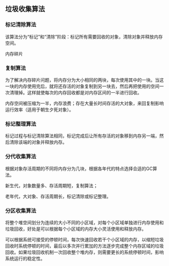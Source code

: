 ## 垃圾收集算法

### 标记清除算法

该算法分为“标记”和“清除”阶段：标记所有需要回收的对象，清除对象并释放内存空间。

内存碎片



### 复制算法

为了解决内存碎片问题，将内存分为大小相同的两块，每次使用其中的一块。当这一块的内存使用完后，就将还存活的对象复制到另一块去，然后再把使用的空间一次清理掉。这样就使每次的内存回收都是对内存区间的一半进行回收。

内存空间被压缩为一半，内存浪费；存在大量长时间存活的大对象，来回复制影响运行效率（适用于朝生夕死对象）。



### 标记整理算法

标记过程与标记清除算法相同，标记完成后让所有存活的对象移到内存另一端，然后清除该端的对象并释放内存。



### 分代收集算法

根据对象存活周期的不同将内存分为几块，根据各年代的特点选择合适的GC算法。

新生代，对象数量多、存活周期短，复制算法；

老年代，大对象、存活周期长，标记清除或标记整理。



### 分区收集算法

将整个堆空间划分为连续的大小不同的小区域，对每个小区域单独进行内存使用和垃圾回收，好处是可以根据每个小区域的内存大小灵活使用和释放内存。

可以根据系统可接受的停顿时间，每次快速回收若干个小区域的内存，以缩短垃圾回收时系统停顿的时间，最后以多次并行累加的方法逐步完成整个内存区域的垃圾回收。如果垃圾回收机制一次回收整个堆内存，则需要更长的系统停顿时间，影响系统运行的稳定性。